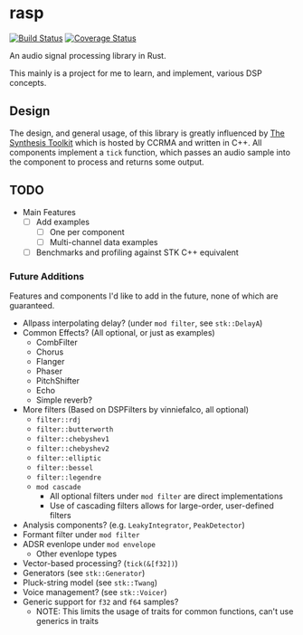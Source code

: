 # rasp
[![Build Status](https://travis-ci.org/brianuosseph/rasp.svg?branch=master)](https://travis-ci.org/brianuosseph/rasp)
[![Coverage Status](https://coveralls.io/repos/brianuosseph/rasp/badge.svg?branch=master&service=github)](https://coveralls.io/github/brianuosseph/rasp?branch=master)

An audio signal processing library in Rust.

This mainly is a project for me to learn, and implement, various DSP concepts.

## Design
The design, and general usage, of this library is greatly influenced by [The Synthesis Toolkit](https://ccrma.stanford.edu/software/stk/index.html) which is hosted by CCRMA and written in C++. All components implement a `tick` function, which passes an audio sample into the component to process and returns some output.

## TODO
- Main Features
  - [ ] Add examples
    - [ ] One per component
    - [ ] Multi-channel data examples
  - [ ] Benchmarks and profiling against STK C++ equivalent

### Future Additions
Features and components I'd like to add in the future, none of which are guaranteed.

- Allpass interpolating delay? (under `mod filter`, see `stk::DelayA`)
- Common Effects? (All optional, or just as examples)
  - CombFilter
  - Chorus
  - Flanger
  - Phaser
  - PitchShifter
  - Echo
  - Simple reverb?
- More filters (Based on DSPFilters by vinniefalco, all optional)
  - `filter::rdj`
  - `filter::butterworth`
  - `filter::chebyshev1`
  - `filter::chebyshev2`
  - `filter::elliptic`
  - `filter::bessel`
  - `filter::legendre`
  - `mod cascade`
    - All optional filters under `mod filter` are direct implementations
    - Use of cascading filters allows for large-order, user-defined filters
- Analysis components? (e.g. `LeakyIntegrator`, `PeakDetector`)
- Formant filter under `mod filter`
- ADSR evenlope under `mod envelope`
  - Other evenlope types
- Vector-based processing? (`tick(&[f32])`)
- Generators (see `stk::Generator`)
- Pluck-string model (see `stk::Twang`)
- Voice management? (see `stk::Voicer`)
- Generic support for `f32` and `f64` samples?
  - NOTE: This limits the usage of traits for common functions, can't use generics in traits
